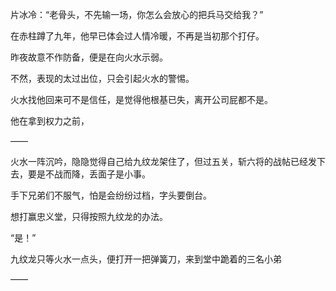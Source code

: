 片冰冷：“老骨头，不先输一场，你怎么会放心的把兵马交给我？”

在赤柱蹲了九年，他早已体会过人情冷暖，不再是当初那个打仔。

昨夜故意不作防备，便是在向火水示弱。

不然，表现的太过出位，只会引起火水的警惕。

火水找他回来可不是信任，是觉得他根基已失，离开公司屁都不是。

他在拿到权力之前，

——

火水一阵沉吟，隐隐觉得自己给九纹龙架住了，但过五关，斩六将的战帖已经发下去，要是不战而降，丢面子是小事。

手下兄弟们不服气，怕是会纷纷过档，字头要倒台。

想打赢忠义堂，只得按照九纹龙的办法。

“是！”

九纹龙只等火水一点头，便打开一把弹簧刀，来到堂中跪着的三名小弟

——

